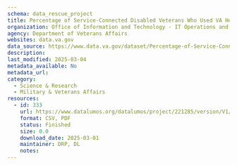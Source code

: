 ```yaml
---
schema: data_rescue_project 
title: Percentage of Service-Connected Disabled Veterans Who Used VA Health Care, by Race/Ethnicity, FY2021
organization: Office of Information and Technology - IT Operations and Services (ITOPS)
agency: Department of Veterans Affairs
websites: data.va.gov
data_source: https://www.data.va.gov/dataset/Percentage-of-Service-Connected-Disabled-Veterans-/r6uc-ggbg
description: 
last_modified: 2025-03-04
metadata_available: No
metadata_url: 
category:
  - Science & Research 
  - Military & Veterans Affairs 
resources:
  - id: 333
    url: https://www.datalumos.org/datalumos/project/221285/version/V1/view
    format: CSV, PDF
    status: Finished
    size: 0.0
    download_date: 2025-03-01
    maintainer: DRP, DL
    notes: 
---
```

